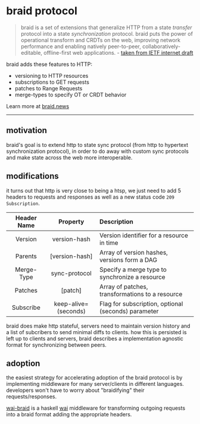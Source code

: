 # braid protocol

> braid is a set of extensions that generalize HTTP from a state
   *transfer* protocol into a state *synchronization* protocol.  braid
   puts the power of operational transform and CRDTs on the web,
   improving network performance and enabling natively peer-to-peer,
   collaboratively-editable, offline-first web applications. - [taken from IETF internet draft](https://raw.githubusercontent.com/braid-work/braid-spec/master/draft-toomim-httpbis-braid-http-03.txt)
   
braid adds these features to HTTP:
- versioning to HTTP resources
- subscriptions to GET requests
- patches to Range Requests
- merge-types to specify OT or CRDT behavior

Learn more at [braid.news](https://braid.news/)

---
## motivation
braid's goal is to extend http to state sync protocol (from http to hypertext synchronization protocol), in order to do away with custom sync protocols and make state across the web more interoperable.

## modifications
it turns out that http is very close to being a htsp, we just need to add 5 headers to requests and responses as well as a new status code `209 Subscription`.
  
| Header Name        | Property             | Description                                         |
|:------------------:|:--------------------:|:----------------------------------------------------|
| Version            | version-hash         | Version identifier for a resource in time           |
| Parents            | [version-hash]       | Array of version hashes, versions form a DAG        |
| Merge-Type         | sync-protocol        | Specify a merge type to synchronize a resource      |
| Patches            | [patch]              | Array of patches, transformations to a resource     |
| Subscribe          | keep-alive=(seconds) | Flag for subscription, optional (seconds) parameter |

braid does make http stateful, servers need to maintain version history and a list of subcribers to send minimal diffs to clients. how this is persisted is left up to clients and servers, braid describes a implementation agnostic format for synchronizing between peers.

## adoption
the easiest strategy for accelerating adoption of the braid protocol is by implementing middleware for many server/clients in different languages. developers won't have to worry about "braidifying" their requests/responses.

[wai-braid](https://github.com/ghiliweld/wai-braid) is a haskell [wai](https://www.yesodweb.com/book/web-application-interface) middleware for transforming outgoing requests into a braid format adding the appropriate headers.
